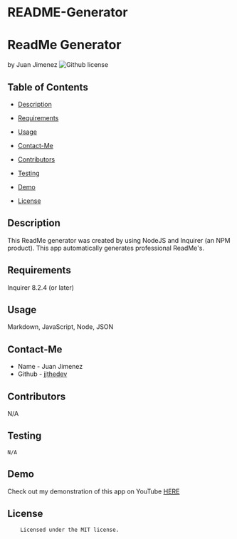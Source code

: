 # README-Generator
# ReadMe Generator 
by Juan Jimenez
![Github license](https://img.shields.io/badge/license-MIT-yellowgreen.svg)
## Table of Contents
* [Description](#description)
* [Requirements](#requirements)
* [Usage](#usage)
* [Contact-Me](#contact-me)
* [Contributors](#contributors)
* [Testing](#testing)
* [Demo](#demo)

* [License](#license)

## Description
This ReadMe generator was created by using NodeJS and Inquirer (an NPM product). This app automatically generates professional ReadMe's.
## Requirements
Inquirer 8.2.4 (or later)
## Usage
Markdown, JavaScript, Node, JSON
## Contact-Me
* Name - Juan Jimenez
* Github - [jjthedev](https://github.com/JJTheDev)
## Contributors
N/A
## Testing
```
N/A
```
## Demo
Check out my demonstration of this app on YouTube [HERE](https://youtu.be/9YivEQFpmHQ)
## License

        Licensed under the MIT license.

